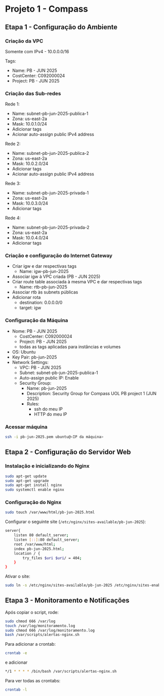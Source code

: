 # Projeto 1 - Compass

## Etapa 1 - Configuração do Ambiente

### Criação da VPC

Somente com IPv4 - 10.0.0.0/16

Tags:
- Name: PB - JUN 2025
- CostCenter: C092000024
- Project: PB - JUN 2025

### Criação das Sub-redes

Rede 1:
- Name: subnet-pb-jun-2025-publica-1
- Zona: us-east-2a
- Mask: 10.0.1.0/24
- Adicionar tags
- Acionar auto-assign public IPv4 address

Rede 2:
- Name: subnet-pb-jun-2025-publica-2
- Zona: us-east-2a
- Mask: 10.0.2.0/24
- Adicionar tags
- Acionar auto-assign public IPv4 address

Rede 3:
- Name: subnet-pb-jun-2025-privada-1
- Zona: us-east-2a
- Mask: 10.0.3.0/24
- Adicionar tags

Rede 4:
- Name: subnet-pb-jun-2025-privada-2
- Zona: us-east-2a
- Mask: 10.0.4.0/24
- Adicionar tags

### Criação e configuração do Internet Gateway

- Criar igw e dar respectivas tags 
  - Name: igw-pb-jun-2025
- Associar igw à VPC criada (PB - JUN 2025) 
- Criar route table associada à mesma VPC e dar respectivas tags
  - Name: rtb-pb-jun-2025
- Associar rtb às subnets públicas
- Adicionar rota
  - destination: 0.0.0.0/0
  - target: igw 

### Configuração da Máquina

- Nome: PB - JUN 2025
  - CostCenter: C092000024
  - Project: PB - JUN 2025
  - todas as tags aplicadas para instâncias e volumes
- OS: Ubuntu
- Key Pair: pb-jun-2025
- Network Settings:
  - VPC: PB - JUN 2025
  - Subnet: subnet-pb-jun-2025-publica-1
  - Auto-assign public IP: Enable
  - Security Group: 
    - Name: pb-jun-2025
    - Description: Security Group for Compass UOL PB project 1 (JUN 2025)
    - Rules:
      - ssh do meu IP
      - HTTP do meu IP

### Acessar máquina

```sh
ssh -i pb-jun-2025.pem ubuntu@<IP da máquina>
```

## Etapa 2 - Configuração do Servidor Web

### Instalação e inicializando do Nginx

```sh
sudo apt-get update
sudo apt-get upgrade
sudo apt-get install nginx
sudo systemctl enable nginx
```

### Configuração do Nginx

```sh
sudo touch /var/www/html/pb-jun-2025.html
```

Configurar o seguinte site (```/etc/nginx/sites-available/pb-jun-2025```):
```sh
server{
    listen 80 default_server;
    listen [::]:80 default_server;
    root /var/www/html;
    index pb-jun-2025.html;
    location / {
        try_files $uri $uri/ = 404;
    }
}
```

Ativar o site:
```sh
sudo ln -s /etc/nginx/sites-available/pb-jun-2025 /etc/nginx/sites-enabled/
```

## Etapa 3 - Monitoramento e Notificações

Após copiar o script, rode:
```sh
sudo chmod 666 /var/log
touch /var/log/monitoramento.log
sudo chmod 666 /var/log/monitoramento.log
bash /var/scripts/alertas-nginx.sh
```
Para adicionar a crontab:

```sh
crontab -e
```

e adicionar 

```sh
*/1 * * * * /bin/bash /var/scripts/alertas-nginx.sh
```

Para ver todas as crontabs:

```sh
crontab -l
```